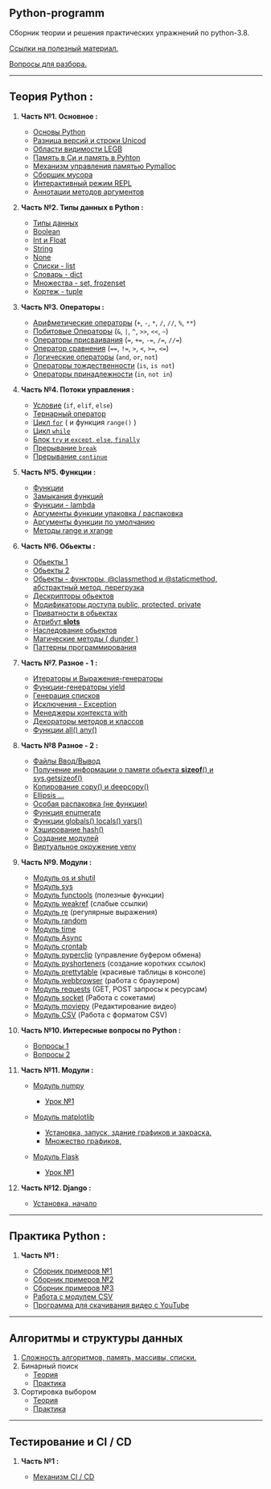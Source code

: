 Python-programm
---

Сборник теории и решения практических упражнений по python-3.8.

[Ссылки на полезный материал.](links.md)

[Вопросы для разбора.](questions.md)

---

Теория Python :
---
 
1.  **Часть №1. Основное :**

    - [Основы Python](Theory/Part_1/Base.md )
    - [Разница версий и строки Unicod](Theory/Part_1/Version_difference.md )
    - [Области видимости LEGB](Theory/Part_1/Scopes_LEGB.md)
    - [Память в Си и память в Pyhton](Theory/Part_1/Memory_C_Python.md)
    - [Механизм управления памятью Pymalloc](Theory/Part_1/Memory_Pymalloc.md )
    - [Сборщик мусора](Theory/Part_1/Garbage_collector.md )
    - [Интерактивный режим REPL](Theory/Part_1/Interactive_mode_REPL.md )
    - [Аннотации методов аргументов](Theory/Part_1/Annotations.md )


2. **Часть №2. Типы данных в Python :**

    - [Типы данных](Theory/Part_2/Data_types.md)
    - [Boolean](Theory/Part_2/Boolean.md)
    - [Int и Float](Theory/Part_2/Integer_float.md)
    - [String](Theory/Part_2/String.md)
    - [None](Theory/Part_2/None.md)
    - [Списки - list](Theory/Part_2/List.md)
    - [Словарь - dict](Theory/Part_2/Dict.md)
    - [Множества - set, frozenset](Theory/Part_2/set.md )
    - [Кортеж - tuple](Theory/Part_2/Tuple.md)


3. **Часть №3. Операторы :**
    - [Арифметические операторы](Theory/Part_3/Arithmetic.md) (`+`, `-`, `*`, `/`, `//`, `%`, `**`)
    - [Побитовые Операторы](Theory/Part_3/Bitwise.md) (`&`, `|`, `^`, `>>`, `<<`, `~`)
    - [Операторы присваивания](Theory/Part_3/Assigment.md) (`=`, `+=`, `-=`, `/=`, `//=`)
    - [Оператор сравнения](Theory/Part_3/Comparison.md) (`==`, `!=`, `>`, `<`, `>=`, `<=`)
    - [Логические операторы](Theory/Part_3/Logical.md) (`and`, `or`, `not`)
    - [Операторы тождественности](Theory/Part_3/Identity.md) (`is`, `is not`)
    - [Операторы принадлежности](Theory/Part_3/Membership.md) (`in`, `not in`)


4. **Часть №4. Потоки управления :**
   
    - [Условие](Theory/Part_4/If_else.md) (`if`, `elif`, `else`)
    - [Тернарный оператор](Theory/Part_4/Ternary_operator.md )
    - [Цикл `for`](Theory/Part_4/For.md) ( и функция `range()` )
    - [Цикл `while`](Theory/Part_4/While.md)
    - [Блок `try` и `except`, `else`, `finally`](Theory/Part_4/Try.md)
    - [Прерывание `break`](Theory/Part_4/Break.md)
    - [Прерывание `continue`](Theory/Part_4/Continue.md)

   
5. **Часть №5. Функции :**

    - [Функции](Theory/Part_5/Functions.md)
    - [Замыкания функций](Theory/Part_5/Function_closures.md)
    - [Функции - lambda](Theory/Part_5/Function_lambda.md)
    - [Аргументы функции упаковка / распаковка](Theory/Part_5/Packing_and_unpacking_function_arguments.md)
    - [Аргументы функции по умолчанию](Theory/Part_5/Default_function_arguments.md)
    - [Методы range и xrange](Theory/Part_5/Method_range_xrange.md)


6. **Часть №6. Обьекты :**

    - [Обьекты 1](Theory/Part_6/Object_1.md )
    - [Обьекты 2](Theory/Part_6/Object_2.md )
    - [Обьекты - функторы, @classmethod и @staticmethod, абстрактный метод, перегрузка ](Theory/Part_6/Object_3.md )
    - [Дескрипторы обьектов](Theory/Part_6/Descriptors.md )
    - [Модификаторы доступа public, protected, private](Theory/Part_6/Access_modifiers.md)
    - [Приватности в обьектах](Theory/Part_6/Privacy.md)
    - [Атрибут __slots__](Theory/Part_6/Mechanism__slots__.md )
    - [Наследование обьектов](Theory/Part_6/Inheritance.md )
    - [Магические методы ( dunder )](Theory/Part_6/Dunder_method.md )
    - [Паттерны программирования](Theory/Part_6/Pattern.md )
   

7. **Часть №7. Разное - 1 :**

    - [Итераторы и Выражения-генераторы ](Theory/Part_7/Iterators_expression_generators.md)
    - [Функции-генераторы yield](Theory/Part_7/Yield.md)
    - [Генерация списков](Theory/Part_7/List_comprehensions.md)
    - [Исключения - Exception](Theory/Part_7/Exceptions.md)
    - [Менеджеры контекста with](Theory/Part_7/With.md)
    - [Декораторы методов и классов](Theory/Part_7/Decorator.md)
    - [Функции all() any() ](Theory/Part_7/Function_all_any.md)
   

8. **Часть №8 Разное - 2 :**

    - [Файлы Ввод/Вывод](Theory/Part_8/File.md)
    - [Получение информации о памяти обьекта __sizeof__() и sys.getsizeof()](Theory/Part_8/Get_information_about_memory.md )
    - [Копирование copy() и deepcopy()](Theory/Part_8/Copy_object.md )
    - [Ellipsis ...](Theory/Part_8/Ellipsis.md)
    - [Особая распаковка (не функции)](Theory/Part_8/Unpacking.md)
    - [Функция enumerate](Theory/Part_8/Function_enumerate.md)
    - [Функции globals() locals() vars()](Theory/Part_8/Scopes_functions.md)
    - [Хэширование hash()](Theory/Part_8/Hash.md)
    - [Создание модулей](Theory/Part_8/Module.md)
    - [Виртуальное окружение venv](Theory/Part_8/Virtual.md)
   

9. **Часть №9. Модули :**
   
    - [Модуль os и shutil ](Theory/Part_9/Module_os.md)
    - [Модуль sys](Theory/Part_9/Module_sys.md)
    - [Модуль functools](Theory/Part_9/Module_functools.md) (полезные функции)
    - [Модуль weakref](Theory/Part_9/Module_weakref.md) (слабые ссылки)
    - [Модуль re](Theory/Part_9/Module_re.md) (регулярные выражения)
    - [Модуль random](Theory/Part_9/Module_random.md)
    - [Модуль time](Theory/Part_9/Module_time.md)
    - [Модуль Async](Theory/Part_9/Module_Async.md)
    - [Модуль crontab](Theory/Part_9/Module_crontab.md)
    - [Модуль pyperclip](Theory/Part_9/Module_pyperclip.md) (управление буфером обмена)
    - [Модуль pyshorteners](Theory/Part_9/Module_pyshorteners.md) (создание коротких ссылок)
    - [Модуль prettytable](Theory/Part_9/Module_prettytable.md) (красивые таблицы в консоле)
    - [Модуль webbrowser](Theory/Part_9/Module_webbrowser.md) (работа с браузером)
    - [Модуль requests](Theory/Part_9/Module_requests.md) (GET, POST запросы к ресурсам)
    - [Модуль socket](Theory/Part_9/Module_socket.md) (Работа с сокетами)
    - [Модуль moviepy](Theory/Part_9/Module_moviepy.md) (Редактирование видео)
    - [Модуль CSV](Theory/Part_9/Module_CSV.md) (Работа с форматом CSV)
      
[comment]: <> (добавить модуль cmd)

10. **Часть №10. Интересные вопросы по Python :**

    - [Вопросы 1](Theory/Part_10/Questions_1.md)
    - [Вопросы 2](Theory/Part_10/Questions_2.md)
   

11. **Часть №11. Модули :**
   
    - [Модуль numpy](Theory/Part_11/numpy)
      
         - [ Урок №1 ](Theory/Part_11/numpy/Lesson_1.md)
       
    - [Модуль matplotlib](Theory/Part_11/matplotlib)
         
         - [Установка, запуск, здание графиков и закраска. ](Theory/Part_11/matplotlib/Lesson_1.md)
         - [Множество графиков, ](Theory/Part_11/matplotlib/Lesson_2.md)
   
    - [Модуль Flask ](Theory/Part_11/Flask)   
         - [ Урок №1 ](Theory/Part_11/Flask/Lesson_1.md)
   

12. **Часть №12. Django :**
   
    - [Установка, начало ](Theory/Part_12/django_1.md)

---

Практика Python :
---

1) **Часть №1 :**

    - [Сборник примеров №1](Example/Practice_1/1.py)
    - [Сборник примеров №2](Example/Practice_1/2.py)
    - [Сборник примеров №3](Example/Practice_1/3.py)
    - [Работа с модулем CSV ](Example/Practice_1/CSV/CSV.py)
    - [Программа для скачивания видео с YouTube ](Example/Practice_1/get_videos.py)


---
Алгоритмы и структуры данных
---
   1. [ Сложность алгоритмов, память, массивы, списки. ](Algorithm/Lesson_1.md)
   2. Бинарный поиск
      - [ Теория ](Algorithm/binary/binary.md) 
      - [ Практика ](Algorithm/binary/binary.py)
   3. Сортировка выбором
      - [ Теория ](Algorithm/selection/selection_sort.md)
      - [ Практика ](Algorithm/selection/selection_sort.md)

---
Тестирование и CI / CD
---

1. **Часть №1 :**
    
    - [Механизм CI / CD](Other-theory/Part_1/Lesson_CI_CD.md)

